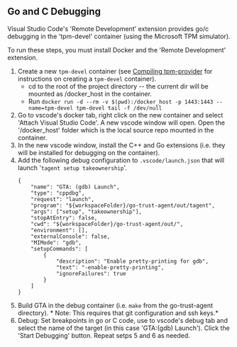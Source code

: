 ## Go and C Debugging
Visual Studio Code's 'Remote Development' extension provides go/c debugging in the 'tpm-devel' container (using the Microsoft TPM simulator).

To run these steps, you must install Docker and the 'Remote Development' extension.

1. Create a new `tpm-devel` container (see [Compiling tpm-provider](build.md#Compiling-tpm-provider) for instructions on creating a `tpm-devel` container).
    * cd to the root of the project directory -- the current dir will be mounted as /docker_host in the container.
    * Run `docker run -d --rm -v $(pwd):/docker_host -p 1443:1443 --name=tpm-devel tpm-devel tail -f /dev/null`
2. Go to vscode's docker tab, right click on the new container and select 'Attach Visual Studio Code'.  A new vscode window will open.  Open the '/docker_host' folder which is the local source repo mounted in the container.
3. In the new vscode window, install the C++ and Go extensions (i.e. they will be installed for debugging on the container). 
4. Add the following debug configuration to `.vscode/launch.json` that will launch '`tagent setup takeownership`'.
    ```
    {
        "name": "GTA: (gdb) Launch",
        "type": "cppdbg",
        "request": "launch",
        "program": "${workspaceFolder}/go-trust-agent/out/tagent",
        "args": ["setup", "takeownership"],
        "stopAtEntry": false,
        "cwd": "${workspaceFolder}/go-trust-agent/out/",
        "environment": [],
        "externalConsole": false,
        "MIMode": "gdb",
        "setupCommands": [
            {
                "description": "Enable pretty-printing for gdb",
                "text": "-enable-pretty-printing",
                "ignoreFailures": true
            }
        ]
    }
    ```
5. Build GTA in the debug container (i.e. `make` from the go-trust-agent directory).  * Note: This requires that git configuration and ssh keys.*
6. Debug:  Set breakpoints in go or C code, use to vscode's debug tab and select the name of the target (in this case 'GTA:(gdb) Launch').  Click the 'Start Debugging' button.  Repeat setps 5 and 6 as needed.